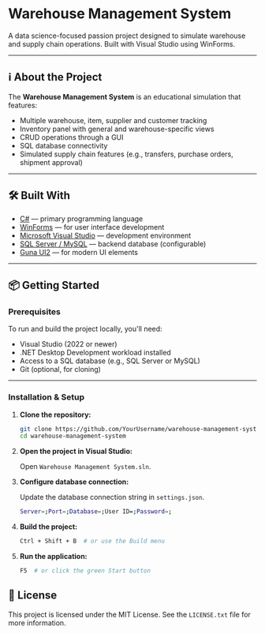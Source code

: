 # Warehouse Management System

A data science-focused passion project designed to simulate warehouse and supply chain operations. Built with Visual Studio using WinForms.

---

## ℹ️ About the Project

The **Warehouse Management System** is an educational simulation that features:

- Multiple warehouse, item, supplier and customer tracking
- Inventory panel with general and warehouse-specific views
- CRUD operations through a GUI
- SQL database connectivity
- Simulated supply chain features (e.g., transfers, purchase orders, shipment approval)

---

## 🛠️ Built With

- [C#](https://learn.microsoft.com/en-us/dotnet/csharp/) — primary programming language
- [WinForms](https://learn.microsoft.com/en-us/dotnet/desktop/winforms/) — for user interface development
- [Microsoft Visual Studio](https://visualstudio.microsoft.com/) — development environment
- [SQL Server / MySQL](https://www.mysql.com/) — backend database (configurable)
- [Guna UI2](https://www.nuget.org/packages/Guna.UI2.WinForms/) — for modern UI elements

---

## 📦 Getting Started

### Prerequisites

To run and build the project locally, you'll need:

- Visual Studio (2022 or newer)
- .NET Desktop Development workload installed
- Access to a SQL database (e.g., SQL Server or MySQL)
- Git (optional, for cloning)

---

### Installation & Setup

1. **Clone the repository:**

   ```bash
   git clone https://github.com/YourUsername/warehouse-management-system.git
   cd warehouse-management-system
   
2. **Open the project in Visual Studio:**

   Open `Warehouse Management System.sln`.

3. **Configure database connection:**

   Update the database connection string in `settings.json`.
   ```bash
   Server=;Port=;Database=;User ID=;Password=;

5. **Build the project:**

   ```bash
   Ctrl + Shift + B  # or use the Build menu

6. **Run the application:**

   ```bash
   F5  # or click the green Start button

## 📃 License

This project is licensed under the MIT License. See the `LICENSE.txt` file for more information.
